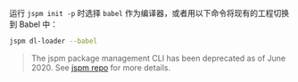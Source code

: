 运行 `jspm init -p` 时选择 `babel` 作为编译器，或者用以下命令将现有的工程切换到 Babel 中：

```sh title="Shell"
jspm dl-loader --babel
```

<blockquote class="alert alert--warning">
  <p>
    The jspm package management CLI has been deprecated as of June 2020. See <a href="https://github.com/jspm/jspm-cli">jspm repo</a> for more details.
  </p>
</blockquote>
